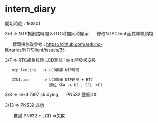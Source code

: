 # intern_diary

開始時間 : 180301

3/6 => NTP抓網路時間 & RTC時間同時顯示
       修改NTPClient 函式庫標頭檔

       標頭檔修改參考 : https://github.com/arduino-libraries/NTPClient/issues/36

3/7 => RTC網路校時 LCD測試 linkit 開發板安裝

       ntp_lcd.ino   -> LCD顯示 NTP時間
       
       3IN1.ino      -> LCD顯示 NTP時間 + RTC
                        腳位 SDA -> D2 , SCL ->D1

3/8 => linkit 7697 studying
       PN532 整個GG 

3/13 => PN532 成功

        嘗試 PN532 + LCD =>失敗
        
